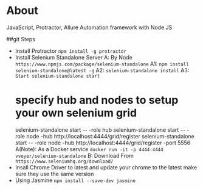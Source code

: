 # About

JavaScript, Protractor, Allure Automation framework with Node JS

##git Steps 

* Install Protractor  `npm install -g protractor`
* Install Selenium Standalone Server
  A: By Node  `https://www.npmjs.com/package/selenium-standalone`
  A1: `npm install selenium-standalone@latest -g`
  A2: `selenium-standalone install`
  A3: `Start selenium-standalone start`
  # specify hub and nodes to setup your own selenium grid 
  selenium-standalone start -- -role hub
  selenium-standalone start -- -role node -hub http://localhost:4444/grid/register
  selenium-standalone start -- -role node -hub http://localhost:4444/grid/register -port 5556
  A(Note): As a Docker service `docker run -it -p 4444:4444 vvoyer/selenium-standalone`
  B: Download From `https://www.seleniumhq.org/download/`
* Insall Chrome Driver to latest and update your chrome to the latest make sure they use the same version
* Using Jasmine `npm install --save-dev jasmine`